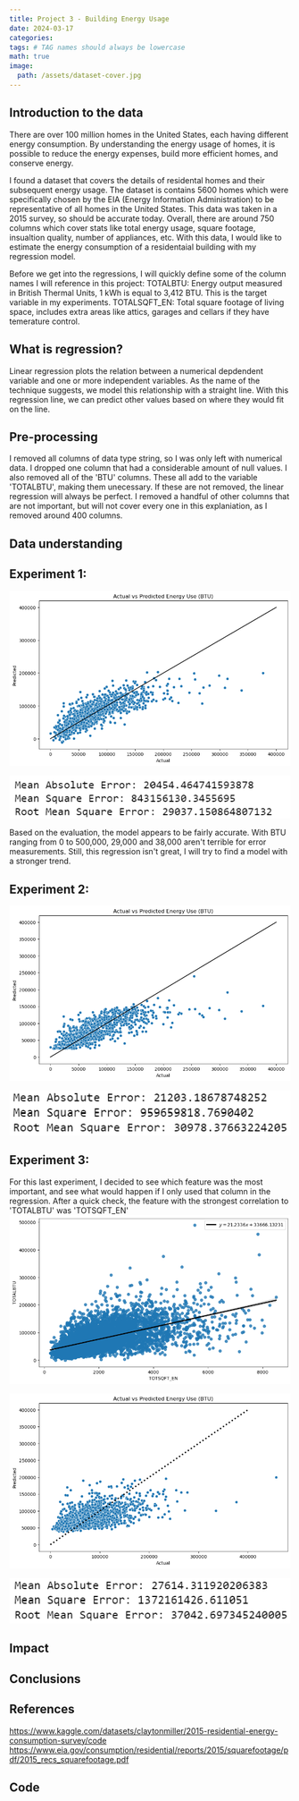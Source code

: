 ```yaml
---
title: Project 3 - Building Energy Usage
date: 2024-03-17
categories: 
tags: # TAG names should always be lowercase
math: true
image:
  path: /assets/dataset-cover.jpg
---
```


## Introduction to the data
There are over 100 million homes in the United States, each having different energy consumption. By understanding the energy usage of homes, it is possible to reduce the energy expenses, build more efficient homes, and conserve energy.

I found a dataset that covers the details of residental homes and their subsequent energy usage. The dataset is contains 5600 homes which were specifically chosen by the EIA (Energy Information Administration) to be representative of all homes in the United States. This data was taken in a 2015 survey, so should be accurate today. Overall, there are around 750 columns which cover stats like total energy usage, square footage, insualtion quality, number of appliances, etc. With this data, I would like to estimate the energy consumption of a residentaial building with my regression model.

Before we get into the regressions, I will quickly define some of the column names I will reference in this project:
TOTALBTU: Energy output measured in British Thermal Units, 1 kWh is equal to 3,412 BTU. This is the target variable in my experiments.
TOTALSQFT_EN: Total square footage of living space, includes extra areas like attics, garages and cellars if they have temerature control. 

## What is regression?
Linear regression plots the relation between a numerical depdendent variable and one or more independent variables. As the name of the technique suggests, we model this relationship with a straight line. With this regression line, we can predict other values based on where they would fit on the line.

## Pre-processing
I removed all columns of data type string, so I was only left with numerical data. I dropped one column that had a considerable amount of null values. I also removed all of the 'BTU' columns. These all add to the variable 'TOTALBTU', making them unecessary. If these are not removed, the linear regression will always be perfect. I removed a handful of other columns that are not important, but will not cover every one in this explaniation, as I removed around 400 columns. 

## Data understanding

## Experiment 1:
![Model](assets/exp1.png)



![Eval](assets/exp1e.png)

Based on the evaluation, the model appears to be fairly accurate. With BTU ranging from 0 to 500,000, 29,000 and 38,000 aren't terrible for error measurements. Still, this regression isn't great, I will try to find a model with a stronger trend.

## Experiment 2:
![Model2](assets/exp2.png)

![Eval2](assets/exp2e.png)

## Experiment 3:
For this last experiment, I decided to see which feature was the most important, and see what would happen if I only used that column in the regression. After a quick check, the feature with the strongest correlation to 'TOTALBTU' was 'TOTSQFT_EN'
![Model3](assets/exp3.png)

![Model32](assets/exp32.png)

![Eval2](assets/exp3e.png)

## Impact

## Conclusions

## References 

https://www.kaggle.com/datasets/claytonmiller/2015-residential-energy-consumption-survey/code
https://www.eia.gov/consumption/residential/reports/2015/squarefootage/pdf/2015_recs_squarefootage.pdf

## Code
